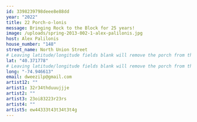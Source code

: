 ```yaml
---
id: 3398239798deee8e88dd
year: "2022"
title: 22 Porch-o-lonis
message: Bringing Rock to the Block for 25 years!
image: /uploads/spring-2013-002-1-alex-palilonis.jpg
host: Alex Palilonis
house_number: "148"
street_name: North Union Street
# Leaving latitude/longitude fields blank will remove the porch from the Porchfest map.
lat: "40.371778"
# Leaving latitude/longitude fields blank will remove the porch from the Porchfest map.
long: "-74.946613"
email: dweezilp@gmail.com
artist12: ""
artist1: 32r34thduuujjje
artist2: ""
artist3: 23oi83223r23rs
artist4: ""
artist5: ew44333t43t34t3t4g
---
```

